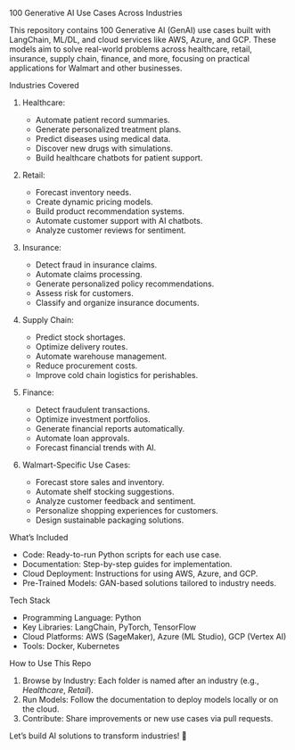 100 Generative AI Use Cases Across Industries 

This repository contains 100 Generative AI (GenAI) use cases built with LangChain, ML/DL, and cloud services like AWS, Azure, and GCP. These models aim to solve real-world problems across healthcare, retail, insurance, supply chain, finance, and more, focusing on practical applications for Walmart and other businesses.  

 Industries Covered  

1. Healthcare:  
   - Automate patient record summaries.  
   - Generate personalized treatment plans.  
   - Predict diseases using medical data.  
   - Discover new drugs with simulations.  
   - Build healthcare chatbots for patient support.  

2. Retail:  
   - Forecast inventory needs.  
   - Create dynamic pricing models.  
   - Build product recommendation systems.  
   - Automate customer support with AI chatbots.  
   - Analyze customer reviews for sentiment.  

3. Insurance:  
   - Detect fraud in insurance claims.  
   - Automate claims processing.  
   - Generate personalized policy recommendations.  
   - Assess risk for customers.  
   - Classify and organize insurance documents.  

4. Supply Chain:  
   - Predict stock shortages.  
   - Optimize delivery routes.  
   - Automate warehouse management.  
   - Reduce procurement costs.  
   - Improve cold chain logistics for perishables.  

5. Finance:  
   - Detect fraudulent transactions.  
   - Optimize investment portfolios.  
   - Generate financial reports automatically.  
   - Automate loan approvals.  
   - Forecast financial trends with AI.  

6. Walmart-Specific Use Cases:  
   - Forecast store sales and inventory.  
   - Automate shelf stocking suggestions.  
   - Analyze customer feedback and sentiment.  
   - Personalize shopping experiences for customers.  
   - Design sustainable packaging solutions.  



 What’s Included  

- Code: Ready-to-run Python scripts for each use case.  
- Documentation: Step-by-step guides for implementation.  
- Cloud Deployment: Instructions for using AWS, Azure, and GCP.  
- Pre-Trained Models: GAN-based solutions tailored to industry needs.  



 Tech Stack  

- Programming Language: Python  
- Key Libraries: LangChain, PyTorch, TensorFlow  
- Cloud Platforms: AWS (SageMaker), Azure (ML Studio), GCP (Vertex AI)  
- Tools: Docker, Kubernetes  


 How to Use This Repo  

1. Browse by Industry: Each folder is named after an industry (e.g., *Healthcare*, *Retail*).  
2. Run Models: Follow the documentation to deploy models locally or on the cloud.  
3. Contribute: Share improvements or new use cases via pull requests.  


Let’s build AI solutions to transform industries! 🚀  
